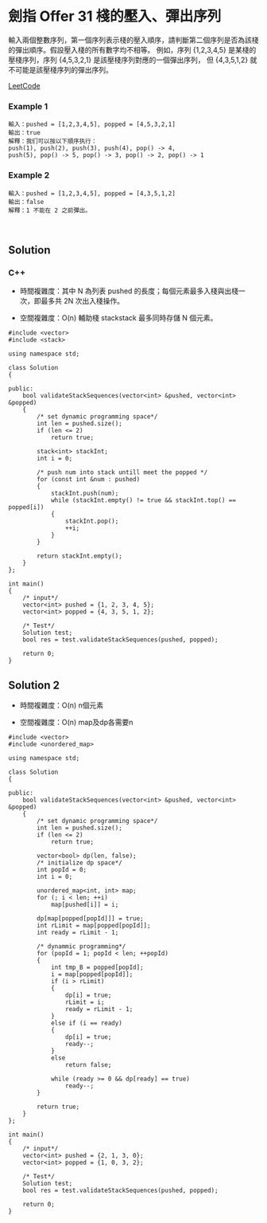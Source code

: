# 劍指 Offer 31 棧的壓入、彈出序列

輸入兩個整數序列，第一個序列表示棧的壓入順序，請判斷第二個序列是否為該棧的彈出順序。假設壓入棧的所有數字均不相等。
例如，序列 {1,2,3,4,5} 是某棧的壓棧序列，序列 {4,5,3,2,1} 是該壓棧序列對應的一個彈出序列，
但 {4,3,5,1,2} 就不可能是該壓棧序列的彈出序列。


[LeetCode](https://leetcode-cn.com/problems/zhan-de-ya-ru-dan-chu-xu-lie-lcof/)


### Example 1

```
輸入：pushed = [1,2,3,4,5], popped = [4,5,3,2,1]
輸出：true
解釋：我们可以按以下順序执行：
push(1), push(2), push(3), push(4), pop() -> 4,
push(5), pop() -> 5, pop() -> 3, pop() -> 2, pop() -> 1
```

### Example 2
```
輸入：pushed = [1,2,3,4,5], popped = [4,3,5,1,2]
輸出：false
解釋：1 不能在 2 之前彈出。
```
 
## Solution  

### C++

* 時間複雜度：其中 N 為列表 pushed 的長度；每個元素最多入棧與出棧一次，即最多共 2N 次出入棧操作。


* 空間複雜度：O(n) 輔助棧 stackstack 最多同時存儲 N 個元素。

```
#include <vector>
#include <stack>

using namespace std;

class Solution
{

public:
    bool validateStackSequences(vector<int> &pushed, vector<int> &popped)
    {
        /* set dynamic programming space*/
        int len = pushed.size();
        if (len <= 2)
            return true;

        stack<int> stackInt;
        int i = 0;

        /* push num into stack untill meet the popped */
        for (const int &num : pushed)
        {
            stackInt.push(num);
            while (stackInt.empty() != true && stackInt.top() == popped[i])
            {
                stackInt.pop();
                ++i;
            }
        }

        return stackInt.empty();
    }
};

int main()
{
    /* input*/
    vector<int> pushed = {1, 2, 3, 4, 5};
    vector<int> popped = {4, 3, 5, 1, 2};

    /* Test*/
    Solution test;
    bool res = test.validateStackSequences(pushed, popped);

    return 0;
}
```

## Solution 2

* 時間複雜度：O(n) n個元素

* 空間複雜度：O(n) map及dp各需要n


```
#include <vector>
#include <unordered_map>

using namespace std;

class Solution
{

public:
    bool validateStackSequences(vector<int> &pushed, vector<int> &popped)
    {
        /* set dynamic programming space*/
        int len = pushed.size();
        if (len <= 2)
            return true;

        vector<bool> dp(len, false);
        /* initialize dp space*/
        int popId = 0;
        int i = 0;

        unordered_map<int, int> map;
        for (; i < len; ++i)
            map[pushed[i]] = i;

        dp[map[popped[popId]]] = true;
        int rLimit = map[popped[popId]];
        int ready = rLimit - 1;

        /* dynammic programming*/
        for (popId = 1; popId < len; ++popId)
        {
            int tmp_B = popped[popId];
            i = map[popped[popId]];
            if (i > rLimit)
            {
                dp[i] = true;
                rLimit = i;
                ready = rLimit - 1;
            }
            else if (i == ready)
            {
                dp[i] = true;
                ready--;
            }
            else
                return false;

            while (ready >= 0 && dp[ready] == true)
                ready--;
        }

        return true;
    }
};

int main()
{
    /* input*/
    vector<int> pushed = {2, 1, 3, 0};
    vector<int> popped = {1, 0, 3, 2};

    /* Test*/
    Solution test;
    bool res = test.validateStackSequences(pushed, popped);

    return 0;
}
```